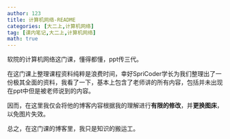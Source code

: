 ```yaml
---
author: 123
title: 计算机网络-README
categories: [大二上,计算机网络]
tag: [课内笔记,大二上,计算机网络] 
math: true
---
```


软院的计算机网络这门课，懂得都懂，ppt传三代。

在这门课上整理课程资料纯粹是浪费时间，幸好SpriCoder学长为我们整理出了一份极其全面的资料，我看了一下，基本上包含了老师讲的所有内容，包括并未出现在ppt中但是被老师说到的内容。

因而，在这里我仅会将他的博客内容根据我的理解进行**有限的修改**，并**更换图床**，以免图片失效。

总之，在这门课的博客里，我只是知识的搬运工。

